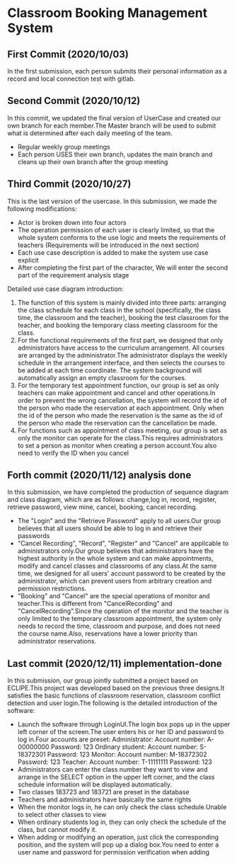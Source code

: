 # Classroom Booking Management System
## First Commit (2020/10/03)
In the first submission, each person submits their personal information as a record and local connection test with gitlab.  

## Second Commit (2020/10/12)  
In this commit, we updated the final version of UserCase and created our own branch for each member.The Master branch will be used to submit what is determined after each daily meeting of the team.  
- Regular weekly group meetings
- Each person USES their own branch, updates the main branch and cleans up their own branch after the group meeting

## Third Commit (2020/10/27)
This is the last version of the usercase. In this submission, we made the following modifications:
- Actor is broken down into four actors
- The operation permission of each user is clearly limited, so that the whole system conforms to the use logic and meets the requirements of teachers (Requirements will be introduced in the next section)
- Each use case description is added to make the system use case explicit
- After completing the first part of the character, We will enter the second part of the requirement analysis stage

Detailed use case diagram introduction:  
1. The function of this system is mainly divided into three parts: arranging the class schedule for each class in the school (specifically, the class time, the classroom and the teacher), booking the test classroom for the teacher, and booking the temporary class meeting classroom for the class.
2. For the functional requirements of the first part, we designed that only administrators have access to the curriculum arrangement. All courses are arranged by the administrator.The administrator displays the weekly schedule in the arrangement interface, and then selects the courses to be added at each time coordinate. The system background will automatically assign an empty classroom for the courses.
3. For the temporary test appointment function, our group is set as only teachers can make appointment and cancel and other operations.In order to prevent the wrong cancellation, the system will record the id of the person who made the reservation at each appointment. Only when the id of the person who made the reservation is the same as the id of the person who made the reservation can the cancellation be made.
4. For functions such as appointment of class meeting, our group is set as only the monitor can operate for the class.This requires administrators to set a person as monitor when creating a person account.You also need to verify the ID when you cancel

## Forth commit (2020/11/12) analysis done
In this submission, we have completed the production of sequence diagram and class diagram, which are as follows: change,log in, record, register, retrieve password, view mine, cancel, booking, cancel recording. 
- The "Login" and the "Retrieve Password" apply to all users.Our group believes that all users should be able to log in and retrieve their passwords
- "Cancel Recording", "Record", "Register" and "Cancel" are applicable to administrators only.Our group believes that administrators have the highest authority in the whole system and can make appointments, modify and cancel classes and classrooms of any class.At the same time, we designed for all users' account password to be created by the administrator, which can prevent users from arbitrary creation and permission restrictions.
- "Booking" and "Cancel" are the special operations of monitor and teacher.This is different from "CancelRecording" and "CancelRecording".Since the operation of the monitor and the teacher is only limited to the temporary classroom appointment, the system only needs to record the time, classroom and purpose, and does not need the course name.Also, reservations have a lower priority than administrator reservations.


## Last commit (2020/12/11) implementation-done
In this submission, our group jointly submitted a project based on ECLIPE.This project was developed based on the previous three designs.It satisfies the basic functions of classroom reservation, classroom conflict detection and user login.The following is the detailed introduction of the software:
- Launch the software through LoginUI.The login box pops up in the upper left corner of the screen.The user enters his or her ID and password to log in.Four accounts are preset: 
Administrator: Account number: A-00000000 Password: 123 
Ordinary student: Account number: S-18372301 Password: 123 
Monitor: Account number: M-18372302 Password: 123 
Teacher: Account number: T-11111111 Password: 123 
- Administrators can enter the class number they want to view and arrange in the SELECT option in the upper left corner, and the class schedule information will be displayed automatically.
- Two classes 183723 and 183721 are preset in the database
- Teachers and administrators have basically the same rights
- When the monitor logs in, he can only check the class schedule.Unable to select other classes to view
- When ordinary students log in, they can only check the schedule of the class, but cannot modify it.
- When adding or modifying an operation, just click the corresponding position, and the system will pop up a dialog box.You need to enter a user name and password for permission verification when adding